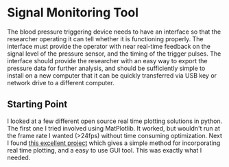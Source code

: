 # Signal Monitoring Tool

The blood pressure triggering device needs to have an interface so that the researcher operating it can tell whether it is functioning properly. The interface must provide the operator with near real-time feedback on the signal level of the pressure sensor, and the timing of the trigger pulses. The interface should provide the researcher with an easy way to export the pressure data for further analysis, and should be sufficiently simple to install on a new computer that it can be quickly transferred via USB key or network drive to a different computer.

## Starting Point

I looked at a few different open source real time plotting solutions in python. The first one I tried involved using MatPlotlib. It worked, but wouldn't run at the frame rate I wanted (>24fps) without time consuming optimization. Next I found [this excellent project](http://www.swharden.com/blog/2013-05-08-realtime-data-plotting-in-python/) which gives a simple method for incorporating real time plotting, and a easy to use GUI tool. This was exactly what I needed.
